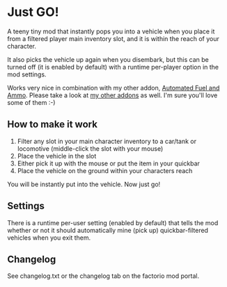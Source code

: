 # Just GO!

A teeny tiny mod that instantly pops you into a vehicle when you place it from a filtered player main inventory slot, and it is within the reach of your character.

It also picks the vehicle up again when you disembark, but this can be turned off (it is enabled by default) with a runtime per-player option in the mod settings.

Works very nice in combination with my other addon, [Automated Fuel and Ammo](https://mods.factorio.com/mods/folk/folk-fill). Please take a look at [my other addons](https://mods.factorio.com/user/folk) as well. I'm sure you'll love some of them :-)

## How to make it work

1. Filter any slot in your main character inventory to a car/tank or locomotive (middle-click the slot with your mouse)
2. Place the vehicle in the slot
3. Either pick it up with the mouse or put the item in your quickbar
4. Place the vehicle on the ground within your characters reach

You will be instantly put into the vehicle. Now just go!

## Settings

There is a runtime per-user setting (enabled by default) that tells the mod whether or not it should automatically mine (pick up) quickbar-filtered vehicles when you exit them.

## Changelog

See changelog.txt or the changelog tab on the factorio mod portal.
